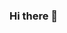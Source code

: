 ### Hi there 👋

<!--
**0xpr0N3rd/0xpr0N3rd** is a ✨ _special_ ✨ repository because its `README.md` (this file) appears on your GitHub profile.

Here are some ideas to get you started:
<div style="color:green">
  <p>hello</p>
</div>

- 🔭 I’m currently working on ...
- 🌱 I’m currently learning ...
- 👯 I’m looking to collaborate on ...
- 🤔 I’m looking for help with ...
- 💬 Ask me about ...
- 📫 How to reach me: ...
- 😄 Pronouns: ...
- ⚡ Fun fact: ...
-->
